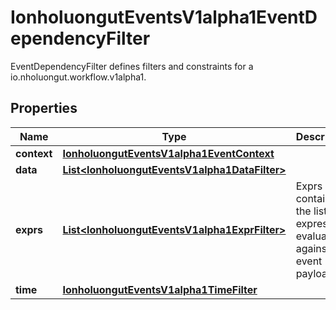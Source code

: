 

# IonholuongutEventsV1alpha1EventDependencyFilter

EventDependencyFilter defines filters and constraints for a io.nholuongut.workflow.v1alpha1.

## Properties

Name | Type | Description | Notes
------------ | ------------- | ------------- | -------------
**context** | [**IonholuongutEventsV1alpha1EventContext**](IonholuongutEventsV1alpha1EventContext.md) |  |  [optional]
**data** | [**List&lt;IonholuongutEventsV1alpha1DataFilter&gt;**](IonholuongutEventsV1alpha1DataFilter.md) |  |  [optional]
**exprs** | [**List&lt;IonholuongutEventsV1alpha1ExprFilter&gt;**](IonholuongutEventsV1alpha1ExprFilter.md) | Exprs contains the list of expressions evaluated against the event payload. |  [optional]
**time** | [**IonholuongutEventsV1alpha1TimeFilter**](IonholuongutEventsV1alpha1TimeFilter.md) |  |  [optional]



